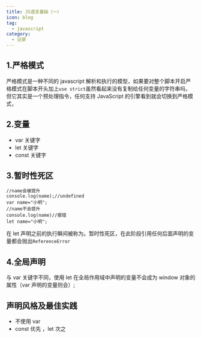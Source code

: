 ```yaml
---
title: JS语言基础（一）
icon: blog
tag:
  - javascript
category:
  - 记录
---
```


## 1.严格模式

严格模式是一种不同的 javascript 解析和执行的模型，如果要对整个脚本开启严格模式在脚本开头加上`use strict`虽然看起来没有复制给任何变量的字符串吗，但它其实是一个预处理指令，任何支持 JavaScript 的引擎看到就会切换到严格模式，

## 2.变量

- var 关键字
- let 关键字
- const 关键字

## 3.暂时性死区

```
//name会被提升
console.log(name);//undefined
var name="小明";
//name不会提升
console.log(name)//报错
let name="小明";
```

在 let 声明之前的执行瞬间被称为。暂时性死区，在此阶段引用任何后面声明的变量都会抛出`ReferenceError`

## 4.全局声明

与 var 关键字不同，使用 let 在全局作用域中声明的变量不会成为 window 对象的属性（var 声明的变量则会）;

## 声明风格及最佳实践

- 不使用 var
- const 优先 ，let 次之
